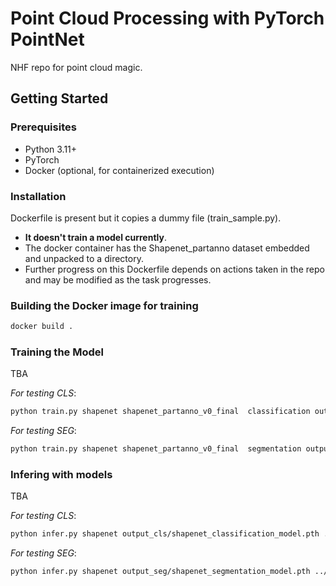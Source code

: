 # Point Cloud Processing with PyTorch PointNet

NHF repo for point cloud magic.

## Getting Started

### Prerequisites

- Python 3.11+
- PyTorch
- Docker (optional, for containerized execution)

### Installation

Dockerfile is present but it copies a dummy file (train_sample.py). 
- **It doesn't train a model currently**.
- The docker container has the Shapenet_partanno dataset embedded and unpacked to a directory.
- Further progress on this Dockerfile depends on actions taken in the repo and may be modified as the task progresses.

### Building the Docker image for training

```sh
docker build .
```

### Training the Model

TBA

*For testing CLS*:
```sh
python train.py shapenet shapenet_partanno_v0_final  classification output_cls --number_of_workers 4 --epoch 15
```
*For testing SEG*:
```sh
python train.py shapenet shapenet_partanno_v0_final  segmentation output_seg --number_of_workers 4 --epoch 15
```

### Infering with models

TBA

*For testing CLS*: 
```sh
python infer.py shapenet output_cls/shapenet_classification_model.pth ../point_clouds_to_test/lampa2.pts classification
```

*For testing SEG*: 
```sh
python infer.py shapenet output_seg/shapenet_segmentation_model.pth ../point_clouds_to_test/lampa2.pts segmentation
```